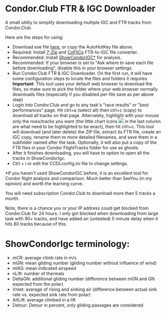 # Condor.Club FTR & IGC Downloader
A small utility to simplify downloading multiple IGC and FTR tracks from Condor.Club.

Here are the steps for using:
- Download exe file [here](https://github.com/ryanwoodie/Condor.Club-FTR-IGC-Downloader/releases), or copy the AutoHotKey file above.
- Required: Install [7-Zip](https://www.7-zip.org/download.html) and [CoFliCo](https://condorutill.fr/CoFliCo/CoFliCoV111.zip) FTR-to-IGC file converter.
- Recommended: Install [ShowCondorIGC*](https://virtualsoaring.eu/download#:~:text=showcondorigc%202.62c%20for%20c2) for analysis.
- Recommended: If your browser is set to "Ask where to save each file before downloading", disable this in your browser settings.
- Run Condor.Club FTR & IGC Downloader. On the first run, it will have some configuration steps to locate the files and folders it requires. **Important**: This tool uses your default web browser to download the files, so make sure to pick the folder where your web browser normally downloads files (especially if you disabled per-file save as per above step)
- Login into Condor.Club and go to any task's "race results" or "best performances" page. Hit ctrl+a (select all) then ctrl+c (copy) to download all tracks on that page. Alternately, highlight with your mouse only the rows/tracks you want (the little chart icons ![](https://www.condor.club/i/graph2.gif) in the last column are what need to be highlighted to be exact), then hit ctrl+c. This tool will download (and later delete) the ZIP file, extract its FTR file, create an IGC copy, rename them to more detailed filenames, and save them in a subfolder named after the task. Optionally, it will also put a copy of the FTR files in your Condor FlightTracks folder for use as ghosts.
- After it finishes downloading, you will have to option to open all the tracks in ShowCondorIgc.
- Ctrl + i or edit the CCDLconfig.ini file to change settings.

*If you haven't used ShowCondorIGC before, it is an excellent tool for Condor flight analysis and comparison. Much better than SeeYou (in my opinion) and worth the learning curve.

You will need subscription Condor.Club to download more than 5 tracks a month.

Note, there is a chance you or your IP address could get blocked from Condor.Club for 24 hours. I only got blocked when downloading from large task with 90+ tracks, and have added an (untested) 5 minute delay when it hits 80 tracks because of this.

# ShowCondorIgc terminology:
- mCR: average climb rate in m/s
- mGN: mean gliding number (gliding number without influence of wind)
- mIAS: mean indicated airspeed
- nLift: number of thermals
- DeltaGN: additional gliding number (difference between mGN and GN expected from the polar)
- Vmet: average of rising and sinking air (difference between actual sink rate vs. expected sink rate from polar)
- AltLift: average climbed in a lift
- Detour: Detour in percent, only gliding passages are considered
